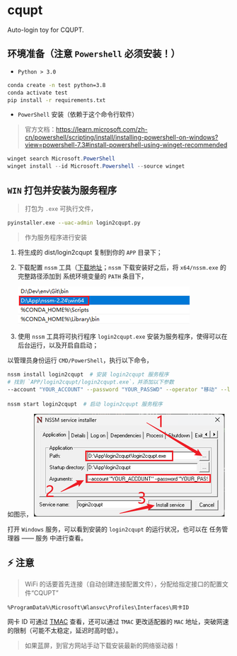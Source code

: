# cqupt

Auto-login toy for CQUPT.

## 环境准备（注意 `Powershell` 必须安装！）

-   `Python > 3.0`

```bash
conda create -n test python=3.8
conda activate test
pip install -r requirements.txt
```

- `PowerShell` 安装（依赖于这个命令行软件）

> 官方文档：https://learn.microsoft.com/zh-cn/powershell/scripting/install/installing-powershell-on-windows?view=powershell-7.3#install-powershell-using-winget-recommended

```powershell
winget search Microsoft.PowerShell
winget install --id Microsoft.Powershell --source winget
```

## `WIN` 打包并安装为服务程序

> 打包为 `.exe` 可执行文件，

```bash
pyinstaller.exe --uac-admin login2cqupt.py
```

> 作为服务程序进行安装

1. 将生成的 dist/login2cqupt 复制到你的 `APP` 目录下；

2. 下载配置 `nssm` 工具（[下载地址](https://nssm.cc/download)；`nssm` 下载安装好之后，将 `x64/nssm.exe` 的完整路径添加到 系统环境变量的 `PATH` 条目下，

    ![nssm 环境变量设置](assets/nssm_env_path.png)

3. 使用 `nssm` 工具将可执行程序 `login2cqupt.exe` 安装为服务程序，使得可以在后台运行，以及开启自启动；

以管理员身份运行 `CMD/PowerShell`，执行以下命令，

```bash
nssm install login2cqupt  # 安装 login2cqupt 服务程序
# 找到 `APP/login2cqupt/login2cqupt.exe`，并添加以下参数
--account "YOUR_ACCOUNT" --password "YOUR_PASSWD" --operator "移动" --log_path "./cqupt.log" --device "pc" --sleep_time 30

nssm start login2cqupt  # 启动 login2cqupt 服务程序
```

如图示，
![nssm_install](assets/nssm_install.png)

打开 `Windows` 服务，可以看到安装的 `login2cqupt` 的运行状况，也可以在 任务管理器 —— 服务 中进行查看。

## ⚡ 注意

> WiFi 的话要首先连接（自动创建连接配置文件），分配给指定接口的配置文件“CQUPT”

```
%ProgramData%\Microsoft\Wlansvc\Profiles\Interfaces\网卡ID
```

网卡 ID 可通过 [TMAC](https://technitium.com/tmac/) 查看，还可以通过 `TMAC` 更改适配器的 `MAC` 地址，突破网速的限制（可能不太稳定，延迟时高时低）。

> 如果蓝屏，到官方网站手动下载安装最新的网络驱动器！
